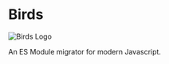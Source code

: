 # Birds

![Birds Logo](./images/birds.png 'Birds Logo')

An ES Module migrator for modern Javascript.

